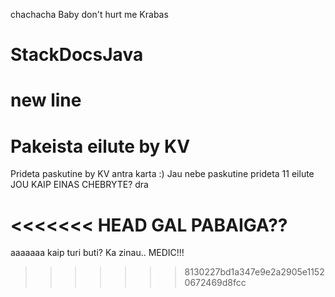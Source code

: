 chachacha
Baby don't hurt me
Krabas
# StackDocsJava
new line
=======
# Pakeista eilute by KV

Prideta paskutine by KV antra karta :)
Jau nebe paskutine
prideta 11 eilute
JOU KAIP EINAS CHEBRYTE?
dra

<<<<<<< HEAD
GAL PABAIGA??
=======
aaaaaaa kaip turi buti? Ka zinau..
MEDIC!!!
>>>>>>> 8130227bd1a347e9e2a2905e11520672469d8fcc
